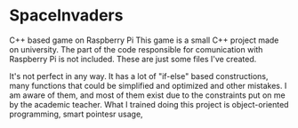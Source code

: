 # SpaceInvaders
C++ based game on Raspberry Pi 
This game is a small C++ project made on university. The part of the code responsible for comunication with Raspberry Pi is not included. These are just some files I've created. 

It's not perfect in any way. It has a lot of "if-else" based constructions, many functions that could be simplified and optimized and other mistakes. I am aware of them, and most of them exist due to the constraints put on me by the academic teacher.  What I trained doing this project is object-oriented programming, smart pointesr usage, 
